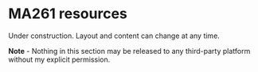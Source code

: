 # MA261 resources

Under construction. Layout and content can change at any time.

**Note** - Nothing in this section may be released to any third-party platform without my explicit permission.
